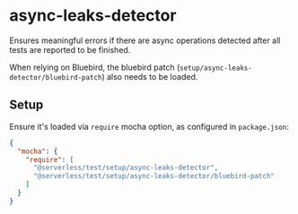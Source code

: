 # async-leaks-detector

Ensures meaningful errors if there are async operations detected after all tests are reported to be finished.

When relying on Bluebird, the bluebird patch (`setup/async-leaks-detector/bluebird-patch`) also needs to be loaded.

## Setup

Ensure it's loaded via `require` mocha option, as configured in `package.json`:

```json
{
  "mocha": {
    "require": [
      "@serverless/test/setup/async-leaks-detector",
      "@serverless/test/setup/async-leaks-detector/bluebird-patch"
    ]
  }
}
```

